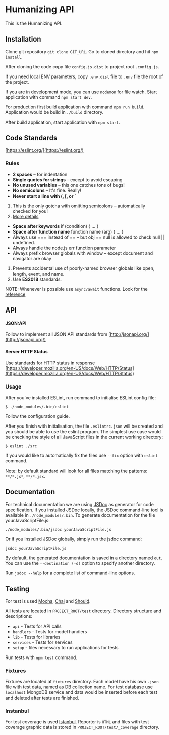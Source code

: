 # Humanizing API #

This is the Humanizing API.

## Installation ##

Clone git repository `git clone GIT_URL`. Go to cloned directory and hit `npm install`.

After cloning the code copy file `config.js.dist` to project root `.config.js`.

If you need local ENV parameters, copy `.env.dist` file to `.env` file the root of the project.

If you are in development mode, you can use `nodemon` for file watch. Start application with command `npm start dev`.

For production first build application with command `npm run build`. Application would be build in `./build` directory. 

After build application, start application with `npm start`.

## Code Standards ##

[https://eslint.org/](https://eslint.org/)

### Rules ###

* **2 spaces** – for indentation
* **Single quotes for strings** – except to avoid escaping
* **No unused variables** – this one catches tons of bugs!
* **No semicolons** – It's fine. Really!
* **Never start a line with (, [, or \`**

 1. This is the only gotcha with omitting semicolons – automatically checked for you!
 2. [More details](https://eslint.org/docs/rules/quotes)

* **Space after keywords** if (condition) { ... }
* **Space after function name** function name (arg) { ... }
* Always use === instead of == – but obj == null is allowed to check null || undefined.
* Always handle the node.js err function parameter
* Always prefix browser globals with window – except document and navigator are okay

1. Prevents accidental use of poorly-named browser globals like open, length, event, and name.
2. Use **ES2018** standards.

NOTE: Whenever is possible use `async/await` functions. Look for the [reference](https://developer.mozilla.org/en-US/docs/Web/JavaScript/Reference/Operators/await) 

## API ##

#### JSON:API ####

Follow to implement all JSON API standards from [http://jsonapi.org/](http://jsonapi.org/)

#### Server HTTP Status ####

Use standards for HTTP status in response [https://developer.mozilla.org/en-US/docs/Web/HTTP/Status](https://developer.mozilla.org/en-US/docs/Web/HTTP/Status)

### Usage ###

After you've installed ESLint, run command to initialise ESLint config file:

`$ ./node_modules/.bin/eslint`

Follow the configuration guide. 

After you finish with initialisation, the file `.eslintrc.json` will be created and you should be able to use the eslint program. The simplest use case would be checking the style of all JavaScript files in the current working directory:

`$ eslint ./src`

If you would like to automatically fix the files use `--fix` option with `eslint` command. 

Note: by default standard will look for all files matching the patterns: `**/*.js*`, `**/*.jsx`.

## Documentation ##

For technical documentation we are using [JSDoc](http://usejsdoc.org/) as generator for code specification.
If you installed JSDoc locally, the JSDoc command-line tool is available in `./node_modules/.bin`. To generate documentation for the file yourJavaScriptFile.js:

`./node_modules/.bin/jsdoc yourJavaScriptFile.js`

Or if you installed JSDoc globally, simply run the jsdoc command:

`jsdoc yourJavaScriptFile.js`

By default, the generated documentation is saved in a directory named `out`. You can use the `--destination (-d)` option to specify another directory.

Run `jsdoc --help` for a complete list of command-line options. 

## Testing ##

For test is used [Mocha](https://mochajs.org/), [Chai](http://www.chaijs.com/) and [Should](https://shouldjs.github.io/#should-not-exist). 

All tests are located in `PROJECT_ROOT/test` directory. Directory structure and descriptions:
* `api` - Tests for API calls
* `handlers` - Tests for model handlers
* `lib` - Tests for libraries
* `services` - Tests for services
* `setup` - files necessary to run applications for tests 

Run tests with `npm test` command.

### Fixtures ###

Fixtures are located at `fixtures` directory. Each model have his own `.json` file with test data, named as DB collection name. For test database use `localhost` MongoDB service and data would be inserted before each test and deleted after tests are finished.

### Instanbul ###

For test coverage is used [Istanbul](https://istanbul.js.org/). Reporter is `HTML` and files with test coverage graphic data is stored in `PROJECT_ROOT/test/_coverage` directory.   